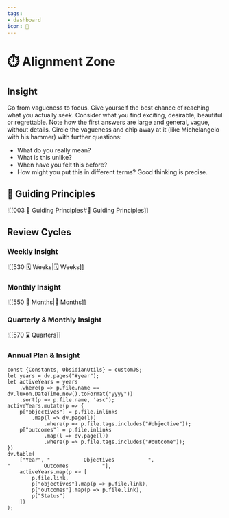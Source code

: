 ```yaml
---
tags:
- dashboard
icon: 🧭
---
```


# ⏱️ Alignment Zone
## Insight

Go from vagueness to focus.
Give yourself the best chance of reaching what you actually seek.
Consider what you find exciting, desirable, beautiful or regrettable.
Note how the first answers are large and general, vague, without details.
Circle the vagueness and chip away at it (like Michelangelo with his hammer) with further questions:
- What do you really mean?
- What is this unlike?
- When have you felt this before?
- How might you put this in different terms?
Good thinking is precise.

## 🧭 Guiding Principles
![[003 🧭 Guiding Principles#🧭 Guiding Principles]]

## Review Cycles

### Weekly Insight

![[530 🗓 Weeks|🗓 Weeks]] 

### Monthly Insight

![[550 📅 Months|📅 Months]]

### Quarterly & Monthly Insight

![[570 ⌛️ Quarters]]

### Annual Plan & Insight

```dataviewjs
const {Constants, ObsidianUtils} = customJS;
let years = dv.pages("#year");
let activeYears = years
    .where(p => p.file.name == dv.luxon.DateTime.now().toFormat("yyyy"))
    .sort(p => p.file.name, 'asc');
activeYears.mutate(p => {
    p["objectives"] = p.file.inlinks
        .map(l => dv.page(l))
            .where(p => p.file.tags.includes("#objective"));
    p["outcomes"] = p.file.inlinks
            .map(l => dv.page(l))
            .where(p => p.file.tags.includes("#outcome"));
})
dv.table(
    ["Year", "⠀⠀⠀⠀⠀⠀⠀⠀⠀Objectives⠀⠀⠀⠀⠀⠀⠀⠀⠀", "⠀⠀⠀⠀⠀⠀⠀⠀⠀Outcomes⠀⠀⠀⠀⠀⠀⠀⠀⠀"],
    activeYears.map(p => [
        p.file.link,
        p["objectives"].map(p => p.file.link),
        p["outcomes"].map(p => p.file.link),
        p["Status"]
    ])
);
```
